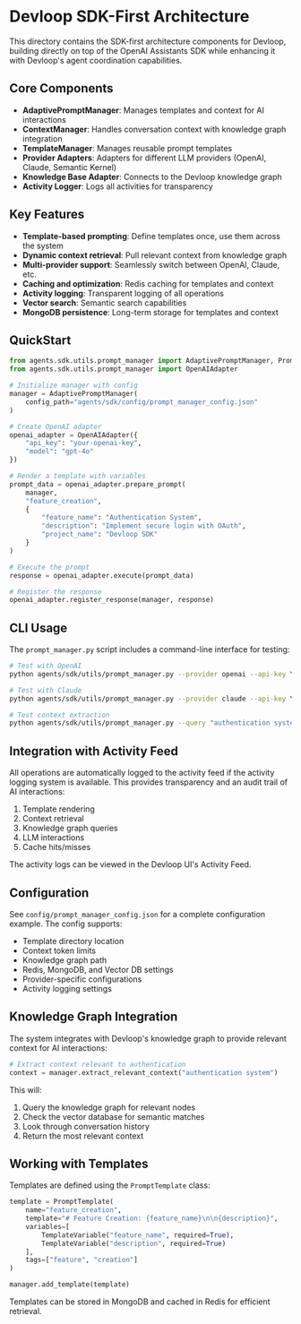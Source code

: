 # Devloop SDK-First Architecture

This directory contains the SDK-first architecture components for Devloop, building directly on top of the OpenAI Assistants SDK while enhancing it with Devloop's agent coordination capabilities.

## Core Components

- **AdaptivePromptManager**: Manages templates and context for AI interactions
- **ContextManager**: Handles conversation context with knowledge graph integration
- **TemplateManager**: Manages reusable prompt templates
- **Provider Adapters**: Adapters for different LLM providers (OpenAI, Claude, Semantic Kernel)
- **Knowledge Base Adapter**: Connects to the Devloop knowledge graph
- **Activity Logger**: Logs all activities for transparency

## Key Features

- **Template-based prompting**: Define templates once, use them across the system
- **Dynamic context retrieval**: Pull relevant context from knowledge graph
- **Multi-provider support**: Seamlessly switch between OpenAI, Claude, etc.
- **Caching and optimization**: Redis caching for templates and context
- **Activity logging**: Transparent logging of all operations
- **Vector search**: Semantic search capabilities
- **MongoDB persistence**: Long-term storage for templates and context

## QuickStart

```python
from agents.sdk.utils.prompt_manager import AdaptivePromptManager, PromptTemplate, TemplateVariable
from agents.sdk.utils.prompt_manager import OpenAIAdapter

# Initialize manager with config
manager = AdaptivePromptManager(
    config_path="agents/sdk/config/prompt_manager_config.json"
)

# Create OpenAI adapter
openai_adapter = OpenAIAdapter({
    "api_key": "your-openai-key",
    "model": "gpt-4o"
})

# Render a template with variables
prompt_data = openai_adapter.prepare_prompt(
    manager,
    "feature_creation",
    {
        "feature_name": "Authentication System",
        "description": "Implement secure login with OAuth",
        "project_name": "Devloop SDK"
    }
)

# Execute the prompt
response = openai_adapter.execute(prompt_data)

# Register the response
openai_adapter.register_response(manager, response)
```

## CLI Usage

The `prompt_manager.py` script includes a command-line interface for testing:

```bash
# Test with OpenAI
python agents/sdk/utils/prompt_manager.py --provider openai --api-key YOUR_API_KEY --execute

# Test with Claude
python agents/sdk/utils/prompt_manager.py --provider claude --api-key YOUR_API_KEY --execute

# Test context extraction
python agents/sdk/utils/prompt_manager.py --query "authentication system" --kg-path /path/to/memory.json
```

## Integration with Activity Feed

All operations are automatically logged to the activity feed if the activity logging system is available. This provides transparency and an audit trail of AI interactions:

1. Template rendering
2. Context retrieval
3. Knowledge graph queries
4. LLM interactions
5. Cache hits/misses

The activity logs can be viewed in the Devloop UI's Activity Feed.

## Configuration

See `config/prompt_manager_config.json` for a complete configuration example. The config supports:

- Template directory location
- Context token limits
- Knowledge graph path
- Redis, MongoDB, and Vector DB settings
- Provider-specific configurations
- Activity logging settings

## Knowledge Graph Integration

The system integrates with Devloop's knowledge graph to provide relevant context for AI interactions:

```python
# Extract context relevant to authentication
context = manager.extract_relevant_context("authentication system")
```

This will:
1. Query the knowledge graph for relevant nodes
2. Check the vector database for semantic matches
3. Look through conversation history
4. Return the most relevant context

## Working with Templates

Templates are defined using the `PromptTemplate` class:

```python
template = PromptTemplate(
    name="feature_creation",
    template="# Feature Creation: {feature_name}\n\n{description}",
    variables=[
        TemplateVariable("feature_name", required=True),
        TemplateVariable("description", required=True)
    ],
    tags=["feature", "creation"]
)

manager.add_template(template)
```

Templates can be stored in MongoDB and cached in Redis for efficient retrieval.
